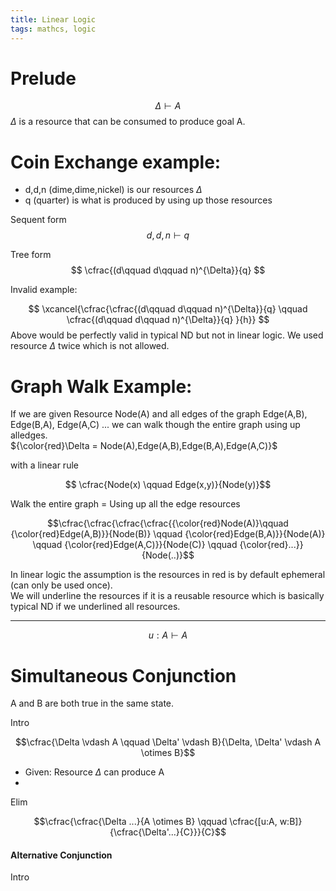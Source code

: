 ```yaml
---
title: Linear Logic
tags: mathcs, logic
---
```


# Prelude

$$\Delta \vdash A$$
$\Delta$ is a resource that can be consumed to produce goal A. 

# Coin Exchange example:

* d,d,n (dime,dime,nickel) is our resources $\Delta$
* q (quarter) is what is produced by using up those resources  

Sequent form
$$ d,d,n \vdash q $$

Tree form
$$ \cfrac{(d\qquad d\qquad n)^{\Delta}}{q} $$ 


   
Invalid example:  
 
$$ \xcancel{\cfrac{\cfrac{(d\qquad d\qquad n)^{\Delta}}{q} \qquad \cfrac{(d\qquad d\qquad n)^{\Delta}}{q} }{h}} $$
Above would be perfectly valid in typical ND but not in linear logic. We used resource $\Delta$ twice which is not allowed.

# Graph Walk Example:

If we are given Resource Node(A) and all edges of the graph Edge(A,B), Edge(B,A), Edge(A,C) ... we can walk though the entire graph using up alledges.   
${\color{red}\Delta = Node(A),Edge(A,B),Edge(B,A),Edge(A,C)}$

with a linear rule 

$$ \cfrac{Node(x) \qquad Edge(x,y)}{Node(y)}$$ 

Walk the entire graph = Using up all the edge resources

$$\cfrac{\cfrac{\cfrac{\cfrac{{\color{red}Node(A)}\qquad {\color{red}Edge(A,B)}}{Node(B)} \qquad {\color{red}Edge(B,A)}}{Node(A)} \qquad {\color{red}Edge(A,C)}}{Node(C)} \qquad {\color{red}...}}{Node(..)}$$

In linear logic the assumption is the resources in red is by default ephemeral (can only be used once).  
We will underline the resources if it is a reusable resource which is basically typical ND if we underlined all resources.

---


$$u: A \vdash A$$


# Simultaneous Conjunction

A and B are both true in the same state.

Intro  

$$\cfrac{\Delta \vdash A \qquad \Delta' \vdash B}{\Delta, \Delta' \vdash A \otimes B}$$ 


* Given: Resource $\Delta$ can produce A
* 

Elim  

$$\cfrac{\cfrac{\Delta ...}{A \otimes B} \qquad \cfrac{[u:A, w:B]}{\cfrac{\Delta'...}{C}}}{C}$$


#### Alternative Conjunction

Intro
